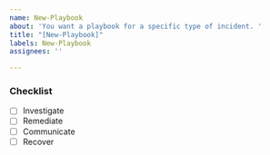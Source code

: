 ```yaml
---
name: New-Playbook
about: 'You want a playbook for a specific type of incident. '
title: "[New-Playbook]"
labels: New-Playbook
assignees: ''

---
```


### Checklist

- [ ] Investigate
- [ ] Remediate
- [ ] Communicate
- [ ] Recover
